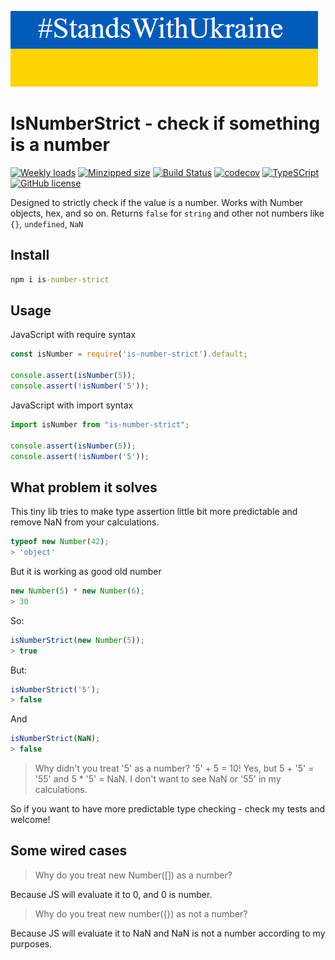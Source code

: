 [![StandsWithUkraine](https://github.com/Drag13/drag13.github.io/blob/development/swu.PNG)
](https://savelife.in.ua/en/donate/)

# IsNumberStrict - check if something is a number

[![Weekly loads](https://img.shields.io/npm/dm/is-number-strict)](https://img.shields.io/npm/dm/is-number-strict)
[![Minzipped size](https://img.shields.io/bundlephobia/minzip/is-number-strict)](https://img.shields.io/bundlephobia/minzip/is-number-strict)
[![Build Status](https://travis-ci.org/Drag13/IsNumberStrict.svg?branch=master)](https://travis-ci.org/Drag13/IsNumberStrict)
[![codecov](https://codecov.io/gh/Drag13/isnumberstrict/branch/master/graph/badge.svg)](https://codecov.io/gh/Drag13/isnumberstrict)
[![TypeSCript](https://img.shields.io/badge/TypeScript-Ready-brightgreen.svg)](https://github.com/Drag13/IsNumberStrict)
[![GitHub license](https://img.shields.io/github/license/Drag13/WhenDo.svg)](https://github.com/Drag13/IsNumberStrict/blob/master/LICENSE)

Designed to strictly check if the value is a number. Works with Number objects, hex, and so on. Returns `false` for `string` and other not numbers like `{}`, `undefined`, `NaN`

## Install

```cmd
npm i is-number-strict
```

## Usage

JavaScript with require syntax

```javascript
const isNumber = require('is-number-strict').default;

console.assert(isNumber(5));
console.assert(!isNumber('5'));
```

JavaScript with import syntax

```javascript
import isNumber from "is-number-strict";

console.assert(isNumber(5));
console.assert(!isNumber('5'));
```

## What problem it solves

This tiny lib tries to make type assertion little bit more predictable and remove NaN from your calculations.

```javascript
typeof new Number(42);
> 'object'
```

But it is working as good old number

```javascript
new Number(5) * new Number(6);
> 30
```

So:

```javascript
isNumberStrict(new Number(5));
> true
```

But:

```javascript
isNumberStrict('5');
> false
```

And

```javascript
isNumberStrict(NaN);
> false
```

> Why didn't you treat '5' as a number? '5' + 5 = 10!
Yes, but 5 + '5' = '55' and 5 * '5' = NaN. I don't want to see NaN or '55' in my calculations.

So if you want to have more predictable type checking - check my tests and welcome!

## Some wired cases

> Why do you treat new Number([]) as a number?

Because JS will evaluate it to 0, and 0 is number.

> Why do you treat new number({}) as not a number?

Because JS will evaluate it to  NaN and NaN is not a number according to my purposes.
